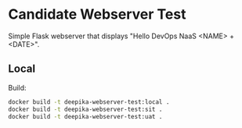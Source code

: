 # Candidate Webserver Test

Simple Flask webserver that displays "Hello DevOps NaaS &lt;NAME&gt; + &lt;DATE&gt;".


## Local
Build:
```bash
docker build -t deepika-webserver-test:local .
docker build -t deepika-webserver-test:sit .
docker build -t deepika-webserver-test:uat .